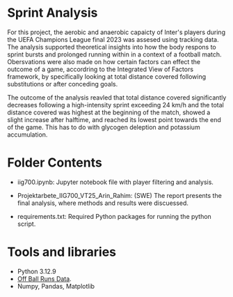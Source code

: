 # Sprint Analysis 
For this project, the aerobic and anaerobic capaicty of Inter's players during the UEFA Champions League final 2023 was assesed using tracking data. The analysis supported theoretical insights into how the body respons to sprint bursts and prolonged running within in a context of a football match. Obersvations were also made on how certain factors can effect the outcome of a game, accordring to the Integrated View of Factors framework, by specifically looking at total distance covered following substitutions or after conceding goals. 

The outcome of the analysis reavled that total distance covered significantly decreases following a high-intensity sprint exceeding 24 km/h and the total distance covered was highest at the beginning of the match, showed a slight increase after halftime, and reached its lowest point towards the end of the game. This has to do with glycogen deleption and potassium accumulation. 

# Folder Contents
- iig700.ipynb: Jupyter notebook file with player filtering and analysis.
  
- Projektarbete_IIG700_VT25_Arin_Rahim: (SWE) The report presents the final analysis, where methods and results were discuessed.
  
- requirements.txt: Required Python packages for running the python script.

# Tools and libraries 
- Python 3.12.9
- [Off Ball Runs Data](https://github.com/twelvefootball/twelve-respovision-CL-final).
- Numpy, Pandas, Matplotlib
